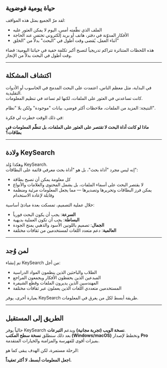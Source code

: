 ## حياة يومية فوضوية

لقد مرّ الجميع بمثل هذه المواقف:
- الملف الذي نظّمته أمس، اليوم لا يمكن العثور عليه  
- الأفكار المدوّنة في دفتر، هاتف أو بريد إلكتروني تختفي عند الحاجة  
- أثناء العمل، يُقضى وقت أطول في "البحث" بدلاً من "الخلق"  

هذه اللحظات المتناثرة تتراكم تدريجياً لتصبح أكبر تكلفة خفية في حياتنا اليومية: قضاء وقت أطول في البحث بدلاً من الإنجاز.

---

## اكتشاف المشكلة

في البداية، مثل معظم الناس، اعتمدت على البحث المدمج في الحاسوب أو الأدوات التقليدية.  
كانت تساعدني في العثور على الملفات، لكنها لم تساعد في تنظيم المعلومات.  

النتيجة: المزيد من الملفات، ملاحظات أكثر فوضى، بيانات "موجودة" ولكن بلا "نظام".  

في ذلك الوقت خطرت لي فكرة:

**ماذا لو كانت أداة البحث لا تقتصر على العثور على الملفات، بل تنظّم المعلومات في بطاقات؟**

---

## ولادة KeySearch

وهكذا وُلد KeySearch.  
إنه ليس مجرد "أداة بحث"، بل هو "أداة بحث معرفي قائمة على البطاقات":

- كل معلومة يمكن أن تصبح بطاقة  
- لا يقتصر البحث على أسماء الملفات، بل يشمل المحتوى والعلامات والأنواع  
- يمكن فرز البطاقات وتحريرها وتصديرها — مما يجعل المعلومات مرئية ومنظمة وقابلة لإعادة الاستخدام  

خلال عملية التصميم، تمسكت بعدة مبادئ أساسية:
- **السرعة**: يجب أن يكون البحث فورياً  
- **البساطة**: يجب أن تكون العملية بديهية  
- **الجمال**: تصميم باللونين الأسود والذهبي يمنح الجودة  
- **العالمية**: دعم متعدد اللغات لمستخدمين من ثقافات مختلفة  

---

## لمن وُجد

تم إنشاء KeySearch من أجل:
- الطلاب والباحثين الذين ينظمون المواد الدراسية  
- المبدعين الذين يحفظون الأفكار ويجمعون المراجع  
- المهندسين الذين يديرون الملفات وقطع الشيفرة  
- المستخدمين متعددي اللغات الذين يعملون عبر ثقافات مختلفة  

بعبارة أخرى، يوفر KeySearch طريقة أبسط لكل من يغرق في المعلومات.

---

## الطريق إلى المستقبل

حالياً يوفر KeySearch **نسخة الويب (تجربة مجانية)** ويدعم **التبرعات**.  
بعد ذلك سنطلق **نسخة سطح المكتب (Windows/macOS)** ونخطط لإصدار **Pro** بميزات أقوى للفهرسة والمزامنة والخيارات المتقدمة.  

الرحلة مستمرة، لكن الهدف يبقى كما هو:

**اجعل المعلومات أبسط، لا أكثر تعقيداً.**